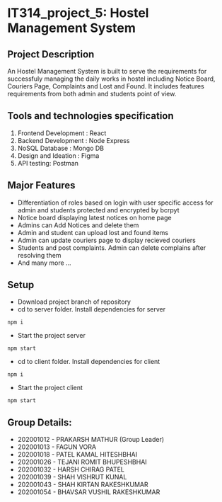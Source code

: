 # IT314_project_5: Hostel Management System

## Project Description
An Hostel Management System is built to serve the requirements for successfuly managing the daily works in hostel including Notice Board, Couriers Page, Complaints and Lost and Found. It includes features requirements from both admin and students point of view. 

## Tools and technologies specification
1. Frontend Development : React
2. Backend Development : Node Express
3. NoSQL Database : Mongo DB
4. Design and Ideation : Figma
5. API testing: Postman

## Major Features
- Differentiation of roles based on login with user specific access for admin and students protected and encrypted by bcrpyt
- Notice board displaying latest notices on home page
- Admins can Add Notices and delete them
- Admin and student can upload lost and found items
- Admin can update couriers page to display recieved couriers
- Students and post complaints. Admin can delete complains after resolving them
- And many more ...

## Setup
- Download project branch of repository
- cd to server folder. Install dependencies for server
```
npm i
```
- Start the project server
``` 
npm start
```
- cd to client folder. Install dependencies for client
```
npm i
```
- Start the project client
``` 
npm start
```

## Group Details:
- 202001012	-	PRAKARSH MATHUR (Group Leader)
- 202001013	-	FAGUN VORA
- 202001018	- PATEL KAMAL HITESHBHAI
- 202001026	-	TEJANI ROMIT BHUPESHBHAI
- 202001032	-	HARSH CHIRAG PATEL
- 202001039	-	SHAH VISHRUT KUNAL
- 202001043	-	SHAH KIRTAN RAKESHKUMAR
- 202001054	-	BHAVSAR VUSHIL RAKESHKUMAR
